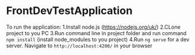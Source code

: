# FrontDevTestApplication

To run the application:
1.Install node.js (https://nodejs.org/uk/)
2.CLone project to you PC
3.Run command line in project folder and run command `npm install` (install node_modules to you project) 
4.Run `ng serve` for a dev server. Navigate to `http://localhost:4200/` in your browser

